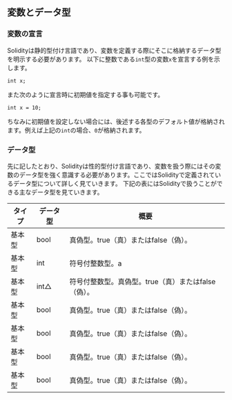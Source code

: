 ## 変数とデータ型

### 変数の宣言
Solidityは静的型付け言語であり、変数を定義する際にそこに格納するデータ型を明示する必要があります。
以下に整数である`int`型の変数`x`を宣言する例を示します。
```plain
int x;
```
また次のように宣言時に初期値を指定する事も可能です。
```plain
int x = 10;
```
ちなみに初期値を設定しない場合には、後述する各型のデフォルト値が格納されます。例えば上記の`int`の場合、`0`が格納されます。
<!--[TODO] 識別子の説明上記では「x」が識別子 -->
<!--[TODO] 識別子の命名規則 -->

### データ型
先に記したとおり、Solidityは性的型付け言語であり、変数を扱う際にはその変数のデータ型を強く意識する必要があります。ここではSolidityで定義されているデータ型について詳しく見ていきます。
下記の表にはSolidityで扱うことができる主なデータ型を見ていきます。

| タイプ | データ型  | 概要  |
| ------ | ----------|-----|
| 基本型 | bool | 真偽型。true（真）またはfalse（偽）。 |
| 基本型 | int| 符号付整数型。a
| 基本型 | int△ | 符号付整数型。真偽型。true（真）またはfalse（偽）。 |
| 基本型 | bool | 真偽型。true（真）またはfalse（偽）。 |
| 基本型 | bool | 真偽型。true（真）またはfalse（偽）。 |
| 基本型 | bool | 真偽型。true（真）またはfalse（偽）。 |
| 基本型 | bool | 真偽型。true（真）またはfalse（偽）。 |
